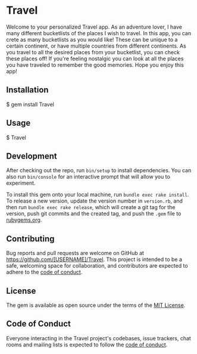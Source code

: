 
# Travel

Welcome to your personalized Travel app. As an adventure lover, I have many different bucketlists of the places I wish to travel. In this app, you can crete as many bucketlists as you would like! These can be unique to a certain continent, or have multiple countries from different continents. As you travel to all the desired places from your bucketlist, you can check these places off! If you're feeling nostalgic you can look at all the places you have traveled to remember the good memories. Hope you enjoy this app!


## Installation

$ gem install Travel

## Usage

$ Travel

## Development

After checking out the repo, run `bin/setup` to install dependencies. You can also run `bin/console` for an interactive prompt that will allow you to experiment.

To install this gem onto your local machine, run `bundle exec rake install`. To release a new version, update the version number in `version.rb`, and then run `bundle exec rake release`, which will create a git tag for the version, push git commits and the created tag, and push the `.gem` file to [rubygems.org](https://rubygems.org).

## Contributing

Bug reports and pull requests are welcome on GitHub at https://github.com/[USERNAME]/Travel. This project is intended to be a safe, welcoming space for collaboration, and contributors are expected to adhere to the [code of conduct](https://github.com/miquitruli/Travel/blob/master/CODE_OF_CONDUCT.md).

## License

The gem is available as open source under the terms of the [MIT License](https://opensource.org/licenses/MIT).

## Code of Conduct

Everyone interacting in the Travel project's codebases, issue trackers, chat rooms and mailing lists is expected to follow the [code of conduct](https://github.com/[USERNAME]/gvl_romance/blob/master/CODE_OF_CONDUCT.md).